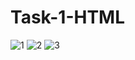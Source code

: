# Task-1-HTML
![1](https://user-images.githubusercontent.com/78410547/225135719-1530dbdf-6597-486c-b7b0-09c8f5b870a8.jpg)
![2](https://user-images.githubusercontent.com/78410547/225135725-5f29d9bf-8421-4dca-a0de-b199afa0bbfd.jpg)
![3](https://user-images.githubusercontent.com/78410547/225135729-822532af-4fff-4bfb-97d3-7b6de65182ed.jpg)
